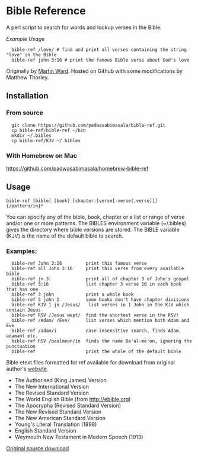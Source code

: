 # Bible Reference

A perl script to search for words and lookup verses in the Bible.

*Example Usage*

```
  bible-ref /love/ # find and print all verses containing the string "love" in the Bible
  bible-ref john 3:16 # print the famous Bible verse about God's love
```

Originally by [Martin Ward](http://www.gkc.org.uk/). Hosted on Github with some
modifications by Matthew Thorley.

## Installation

### From source

```
  git clone https://github.com/padwasabimasala/bible-ref.git
  cp bible-ref/bible-ref ~/bin
  mkdir ~/.bibles
  cp bible-ref/KJV ~/.bibles
```

### With Homebrew on Mac

https://github.com/padwasabimasala/homebrew-bible-ref


## Usage

`bible-ref [bible] [book] [chapter:[verse[-verse|,verse]]] {/pattern/in}*`

You can specify any of the bible, book, chapter or a list or range of verse
and/or one or more patterns. The BIBLES environment variable (~/.bibles) gives the
directory where bible versions are stored. The BIBLE variable (KJV) is the name of
the default bible to search.

### Examples:

```
  bible-ref John 3:16         print this famous verse
  bible-ref all John 3:16     print this verse from every available bible
  bible-ref jn 3:             print all of chapter 3 of John's gospel
  bible-ref 3:16              list chapter 3 verse 16 in each book that has one
  bible-ref 3 john            print a whole book
  bible-ref 3 john 2          some books don't have chapter divisions
  bible-ref KJV 1 jn /Jesus/   list verses in 1 John in the KJV which contain Jesus
  bible-ref RSV /Jesus wept/  find the shortest verse in the RSV!
  bible-ref /Adam/ /Eve/      list verses which mention both Adam and Eve
  bible-ref /adam/i           case-insensitive search, finds Adam, adamant etc.
  bible-ref RSV /baalmeon/in  finds the name Ba'al-me'on, ignoring the punctuation
  bible-ref                   print the whole of the default bible
```

Bible etext files formatted for ref available for download from original
author's [website](http://www.gkc.org.uk/martin/software/index.html).

- The Authorised (King James) Version
- The New International Version
- The Revised Standard Version
- The World English Bible (from http://ebible.org)
- The Apocrypha (Revised Standard Version)
- The New Revised Standard Version
- The New American Standard Version
- Young's Literal Translation (1898)
- English Standard Version
- Weymouth New Testament in Modern Speech (1913)

[Original source download](http://www.gkc.org.uk/martin/software/ref)
